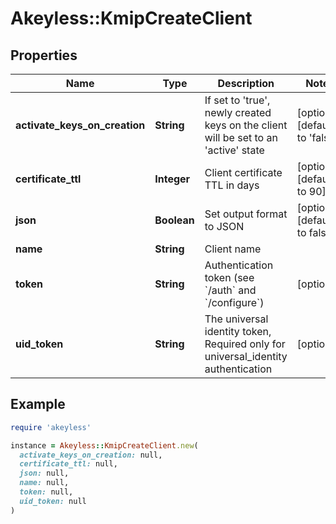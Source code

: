 # Akeyless::KmipCreateClient

## Properties

| Name | Type | Description | Notes |
| ---- | ---- | ----------- | ----- |
| **activate_keys_on_creation** | **String** | If set to &#39;true&#39;, newly created keys on the client will be set to an &#39;active&#39; state | [optional][default to &#39;false&#39;] |
| **certificate_ttl** | **Integer** | Client certificate TTL in days | [optional][default to 90] |
| **json** | **Boolean** | Set output format to JSON | [optional][default to false] |
| **name** | **String** | Client name |  |
| **token** | **String** | Authentication token (see &#x60;/auth&#x60; and &#x60;/configure&#x60;) | [optional] |
| **uid_token** | **String** | The universal identity token, Required only for universal_identity authentication | [optional] |

## Example

```ruby
require 'akeyless'

instance = Akeyless::KmipCreateClient.new(
  activate_keys_on_creation: null,
  certificate_ttl: null,
  json: null,
  name: null,
  token: null,
  uid_token: null
)
```

